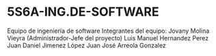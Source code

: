 # 5S6A-ING.DE-SOFTWARE
Equipo de ingeniería de software 
Integrantes del equipo: 
Jovany Molina Vieyra (Administrador-Jefe del proyecto)
Luis Manuel Hernandez Perez
Juan Daniel Jimenez López
Juan José Arreola Gonzalez
